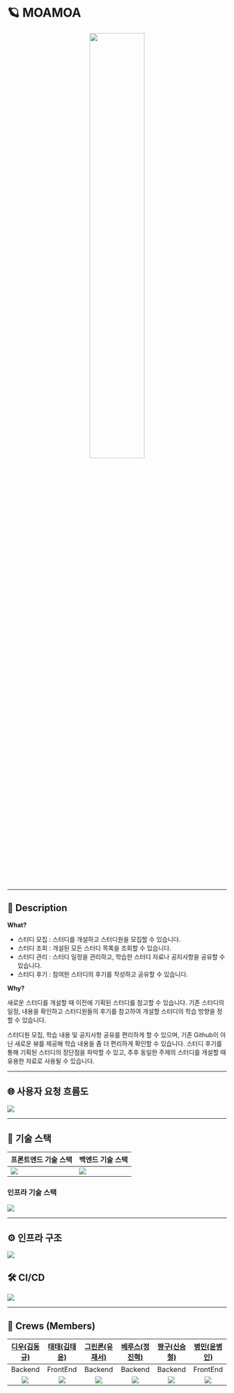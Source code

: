 # 🪐 MOAMOA

<p align="center">
  <img src="https://user-images.githubusercontent.com/61091307/195328070-acd1d81f-2818-4931-be2c-f54e8365d30f.png" width="50%" />
</p>

---

## 📝 Description

**What?**

- 스터디 모집 : 스터디를 개설하고 스터디원을 모집할 수 있습니다.
- 스터디 조회 : 개설된 모든 스터디 목록을 조회할 수 있습니다.
- 스터디 관리 : 스터디 일정을 관리하고, 학습한 스터디 자료나 공지사항을 공유할 수 있습니다.
- 스터디 후기 : 참여한 스터디의 후기를 작성하고 공유할 수 있습니다.

**Why?**

새로운 스터디를 개설할 때 이전에 기획된 스터디를 참고할 수 있습니다. 기존 스터디의 일정, 내용을 확인하고 스터디원들의 후기를 참고하여 개설할 스터디의 학습 방향을 정할 수 있습니다.

스터디원 모집, 학습 내용 및 공지사항 공유를 편리하게 할 수 있으며, 기존 Github이 아닌 새로운 뷰를 제공해 학습 내용을 좀 더 편리하게 확인할 수 있습니다. 스터디 후기를 통해 기획된 스터디의 장단점을 파악할 수 있고, 추후 동일한 주제의 스터디를 개설할 때 유용한 자료로 사용될 수 있습니다.

---

## 🌐 사용자 요청 흐름도
<p align="left">
  <img src="https://user-images.githubusercontent.com/61091307/195348433-2d28a9e4-1adb-4d13-a640-bd4e522048cb.png" />
</p>

---

## 🚀 기술 스택
|프론트엔드 기술 스택|백엔드 기술 스택|
|--|--|
|<img src="https://user-images.githubusercontent.com/68623798/198697350-3dd8d0af-b5e7-4ac8-a448-6934836294ef.png" />|<img src="https://user-images.githubusercontent.com/61091307/195329972-3a9c93f8-1e0c-4d5a-b3b6-8d5f065b6dc2.png" />|

### 인프라 기술 스택

<p align="left">
  <img src="https://user-images.githubusercontent.com/61091307/195334688-66c0aea8-dc30-40b8-b57b-71e9b0f94318.png" />
</p>

---

## ⚙️ 인프라 구조
<p align="left">
  <img src="https://user-images.githubusercontent.com/61091307/195333113-76b5549a-ad10-456c-9746-34886f13137f.png" />
</p>

## 🛠 CI/CD
<p align="left">
  <img src="https://user-images.githubusercontent.com/61091307/195333213-41325640-1fb8-45ca-a335-995b0da1e20c.png" />
</p>

---

## 🙂 Crews (Members)

|[디우(김동규)](https://github.com/tco0427)|[태태(김태윤)](https://github.com/nan-noo)|[그린론(유재서)](https://github.com/jaejae-yoo)|[베루스(정진혁)](https://github.com/wilgur513)|[짱구(신승철)](https://github.com/sc0116)|[병민(윤병인)](https://github.com/airman5573)|
|:------:|:------:|:------:|:------:|:------:|:------:|
|Backend|FrontEnd|Backend|Backend|Backend|FrontEnd|
|<img src="https://avatars.githubusercontent.com/u/57028386?v=4" />|<img src="https://avatars.githubusercontent.com/u/54002105?v=4" />|<img src="https://avatars.githubusercontent.com/u/61091307?v=4" />|<img src="https://avatars.githubusercontent.com/u/25394140?v=4" />|<img src="https://avatars.githubusercontent.com/u/47477359?v=4" />|<img src="https://avatars.githubusercontent.com/u/68623798?v=4" />|
